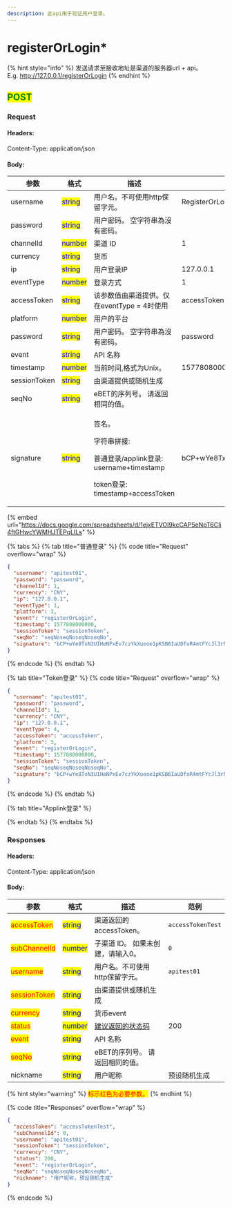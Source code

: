 ```yaml
---
description: 此api用于验证用户登录。
---
```


# ​registerOrLogin\*

{% hint style="info" %}
发送请求至接收地址是渠道的服务器url + api。 \
E.g. http://127.0.0.1/registerOrLogin
{% endhint %}

## <mark style="color:green;">POST</mark>

### **Request**

#### Headers:

Content-Type: application/json

#### Body:

<table><thead><tr><th>参数</th><th>格式</th><th>描述</th><th data-hidden>范例</th></tr></thead><tbody><tr><td>username</td><td><mark style="color:blue;">string</mark></td><td>用户名。不可使用http保留字元。</td><td>RegisterOrLoginReq</td></tr><tr><td>password</td><td><mark style="color:blue;">string</mark></td><td>用户密码。 空字符串為沒有密码。</td><td></td></tr><tr><td>channelId</td><td><mark style="color:blue;">number</mark></td><td>渠道 ID</td><td>1</td></tr><tr><td>currency</td><td><mark style="color:blue;">string</mark></td><td>货币</td><td></td></tr><tr><td>ip</td><td><mark style="color:blue;">string</mark></td><td>用户登录IP</td><td>127.0.0.1</td></tr><tr><td>eventType</td><td><mark style="color:blue;">number</mark></td><td>登录方式</td><td>1</td></tr><tr><td>accessToken</td><td><mark style="color:blue;">string</mark></td><td>该参数值由渠道提供。仅在eventType = 4时使用</td><td>accessToken</td></tr><tr><td>platform</td><td><mark style="color:blue;">number</mark></td><td>用户的平台</td><td></td></tr><tr><td>password</td><td><mark style="color:blue;">string</mark></td><td>用户密码。 空字符串為沒有密码。</td><td>password</td></tr><tr><td>event</td><td><mark style="color:blue;">string</mark></td><td>API 名称</td><td></td></tr><tr><td>timestamp</td><td><mark style="color:blue;">number</mark></td><td>当前时间,格式为Unix。</td><td>1577808000</td></tr><tr><td>sessionToken</td><td><mark style="color:blue;">string</mark></td><td>由渠道提供或随机生成</td><td></td></tr><tr><td>seqNo</td><td><mark style="color:blue;">string</mark></td><td>eBET的序列号。 请返回相同的值。</td><td></td></tr><tr><td>signature</td><td><mark style="color:blue;">string</mark></td><td><p>签名。 </p><p>字符串拼接:</p><p>普通登录/applink登录: username+timestamp</p><p>token登录: timestamp+accessToken</p></td><td>bCP+wYe8TxN3UIHeNPxEv7czYkXueoe1pKSB6IaUDfoR4mtFYcJl3rNFk8Uz84XAHfeD3mNE+p4gECOVw2JxxQ==</td></tr></tbody></table>

{% embed url="https://docs.google.com/spreadsheets/d/1ejxETVOI9kcCAP5eNpT6CIi4ftGHwcYWMHJTEPqLILs" %}

{% tabs %}
{% tab title="普通登录" %}
{% code title="Request" overflow="wrap" %}
```json
{
  "username": "apitest01",
  "password": "password",
  "channelId": 1,
  "currency": "CNY",
  "ip": "127.0.0.1",
  "eventType": 1,
  "platform": 3,
  "event": "registerOrLogin",
  "timestamp": 1577808000000,
  "sessionToken": "sessionToken",
  "seqNo": "seqNoseqNoseqNoseqNo",
  "signature": "bCP+wYe8TxN3UIHeNPxEv7czYkXueoe1pKSB6IaUDfoR4mtFYcJl3rNFk8Uz84XAHfeD3mNE+p4gECOVw2JxxQ=="
}
```
{% endcode %}
{% endtab %}

{% tab title="Token登录" %}
{% code title="Request" overflow="wrap" %}
```json
{
  "username": "apitest01",
  "password": "password",
  "channelId": 1,
  "currency": "CNY",
  "ip": "127.0.0.1",
  "eventType": 4,
  "accessToken": "accessToken",
  "platform": 3,
  "event": "registerOrLogin",
  "timestamp": 1577808000000,
  "sessionToken": "sessionToken",
  "seqNo": "seqNoseqNoseqNoseqNo",
  "signature": "bCP+wYe8TxN3UIHeNPxEv7czYkXueoe1pKSB6IaUDfoR4mtFYcJl3rNFk8Uz84XAHfeD3mNE+p4gECOVw2JxxQ=="
}
```
{% endcode %}
{% endtab %}

{% tab title="Applink登录" %}

{% endtab %}
{% endtabs %}

### **Responses**

#### Headers:

Content-Type: application/json

#### Body:

<table><thead><tr><th>参数</th><th>格式</th><th>描述</th><th data-hidden>范例</th></tr></thead><tbody><tr><td><mark style="color:red;">accessToken</mark></td><td><mark style="color:blue;">string</mark></td><td>渠道返回的accessToken。</td><td><pre><code>accessTokenTest
</code></pre></td></tr><tr><td><mark style="color:red;">subChannelId</mark></td><td><mark style="color:blue;">number</mark></td><td>子渠道 ID。 如果未创建，请输入0。</td><td><pre><code>0
</code></pre></td></tr><tr><td><mark style="color:red;">username</mark></td><td><mark style="color:blue;">string</mark></td><td>用户名。不可使用http保留字元。</td><td><pre><code>apitest01
</code></pre></td></tr><tr><td><mark style="color:red;">sessionToken</mark></td><td><mark style="color:blue;">string</mark></td><td>由渠道提供或随机生成</td><td></td></tr><tr><td><mark style="color:red;">currency</mark></td><td><mark style="color:blue;">string</mark></td><td>货币event</td><td></td></tr><tr><td><mark style="color:red;">status</mark></td><td><mark style="color:blue;">number</mark></td><td><a href="../../ebet-zhuang-tai-ma.md#jian-yi-xiang-ying-de-zhuang-tai-dai-ma">建议返回的状态码</a></td><td>200</td></tr><tr><td><mark style="color:red;">event</mark></td><td><mark style="color:blue;">string</mark></td><td>API 名称</td><td></td></tr><tr><td><mark style="color:red;">seqNo</mark></td><td><mark style="color:blue;">string</mark></td><td>eBET的序列号。 请返回相同的值。</td><td></td></tr><tr><td>nickname</td><td><mark style="color:blue;">string</mark></td><td>用户昵称</td><td>预设随机生成</td></tr></tbody></table>

{% hint style="warning" %}
<mark style="color:red;">标示红色为必要参数。</mark>
{% endhint %}

{% code title="Responses" overflow="wrap" %}
```json
{
  "accessToken": "accessTokenTest",
  "subChannelId": 0,
  "username": "apitest01",
  "sessionToken": "sessionToken",
  "currency": "CNY",
  "status": 200,
  "event": "registerOrLogin",
  "seqNo": "seqNoseqNoseqNoseqNo",
  "nickname": "用户昵称，预设随机生成"
}
```
{% endcode %}
